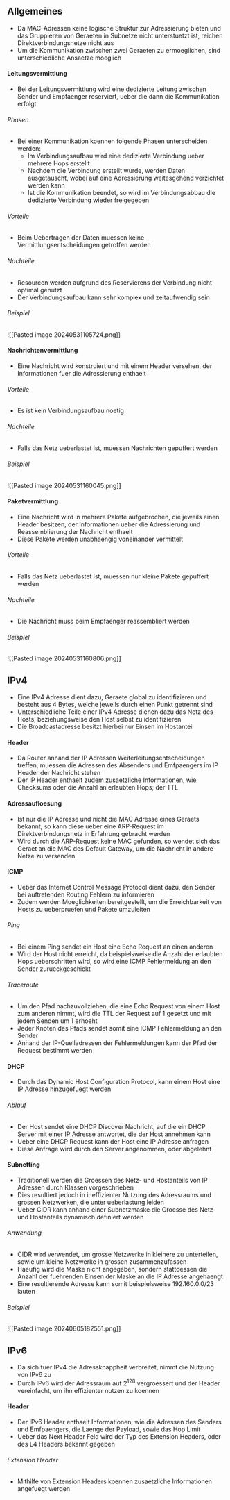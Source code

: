 ## Allgemeines
- Da MAC-Adressen keine logische Struktur zur Adressierung bieten und das Gruppieren von Geraeten in Subnetze nicht unterstuetzt ist, reichen Direktverbindungsnetze nicht aus
- Um die Kommunikation zwischen zwei Geraeten zu ermoeglichen, sind unterschiedliche Ansaetze moeglich
#### Leitungsvermittlung
- Bei der Leitungsvermittlung wird eine dedizierte Leitung zwischen Sender und Empfaenger reserviert, ueber die dann die Kommunikation erfolgt
###### Phasen
- Bei einer Kommunikation koennen folgende Phasen unterscheiden werden:
	- Im Verbindungsaufbau wird eine dedizierte Verbindung ueber mehrere Hops erstellt
	- Nachdem die Verbindung erstellt wurde, werden Daten ausgetauscht, wobei auf eine Adressierung weitesgehend verzichtet werden kann
	- Ist die Kommunikation beendet, so wird im Verbindungsabbau die dedizierte Verbindung wieder freigegeben
###### Vorteile
- Beim Uebertragen der Daten muessen keine Vermittlungsentscheidungen getroffen werden
###### Nachteile
- Resourcen werden aufgrund des Reservierens der Verbindung nicht optimal genutzt 
- Der Verbindungsaufbau kann sehr komplex und zeitaufwendig sein
###### Beispiel
![[Pasted image 20240531105724.png]]
#### Nachrichtenvermittlung
- Eine Nachricht wird konstruiert und mit einem Header versehen, der Informationen fuer die Adressierung enthaelt
###### Vorteile
- Es ist kein Verbindungsaufbau noetig
###### Nachteile
- Falls das Netz ueberlastet ist, muessen Nachrichten gepuffert werden
###### Beispiel
![[Pasted image 20240531160045.png]]
#### Paketvermittlung
- Eine Nachricht wird in mehrere Pakete aufgebrochen, die jeweils einen Header besitzen, der Informationen ueber die Adressierung und Reassemblierung der Nachricht enthaelt
- Diese Pakete werden unabhaengig voneinander vermittelt
###### Vorteile
- Falls das Netz ueberlastet ist, muessen nur kleine Pakete gepuffert werden
###### Nachteile
- Die Nachricht muss beim Empfaenger reassembliert werden
###### Beispiel
![[Pasted image 20240531160806.png]]
## IPv4
- Eine IPv4 Adresse dient dazu, Geraete global zu identifizieren und besteht aus 4 Bytes, welche jeweils durch einen Punkt getrennt sind
- Unterschiedliche Teile einer IPv4 Adresse dienen dazu das Netz des Hosts, beziehungsweise den Host selbst zu identifizieren
- Die Broadcastadresse besitzt hierbei nur Einsen im Hostanteil
#### Header
- Da Router anhand der IP Adressen Weiterleitungsentscheidungen treffen, muessen die Adressen des Absenders und Emfpaengers im IP Header der Nachricht stehen
- Der IP Header enthaelt zudem zusaetzliche Informationen, wie Checksums oder die Anzahl an erlaubten Hops; der TTL
#### Adressaufloesung
- Ist nur die IP Adresse und nicht die MAC Adresse eines Geraets bekannt, so kann diese ueber eine ARP-Request im Direktverbindungsnetz in Erfahrung gebracht werden
- Wird durch die ARP-Request keine MAC gefunden, so wendet sich das Geraet an die MAC des Default Gateway, um die Nachricht in andere Netze zu versenden
#### ICMP
- Ueber das Internet Control Message Protocol dient dazu, den Sender bei auftretenden Routing Fehlern zu informieren
- Zudem werden Moeglichkeiten bereitgestellt, um die Erreichbarkeit von Hosts zu ueberpruefen und Pakete umzuleiten
###### Ping
- Bei einem Ping sendet ein Host eine Echo Request an einen anderen 
- Wird der Host nicht erreicht, da beispielsweise die Anzahl der erlaubten Hops ueberschritten wird, so wird eine ICMP Fehlermeldung an den Sender zurueckgeschickt
###### Traceroute
- Um den Pfad nachzuvollziehen, die eine Echo Request von einem Host zum anderen nimmt, wird die TTL der Request auf 1 gesetzt und mit jedem Senden um 1 erhoeht
- Jeder Knoten des Pfads sendet somit eine ICMP Fehlermeldung an den Sender
- Anhand der IP-Quelladressen der Fehlermeldungen kann der Pfad der Request bestimmt werden
#### DHCP
- Durch das Dynamic Host Configuration Protocol, kann einem Host eine IP Adresse hinzugefuegt werden
###### Ablauf
- Der Host sendet eine DHCP Discover Nachricht, auf die ein DHCP Server mit einer IP Adresse antwortet, die der Host annehmen kann
- Ueber eine DHCP Request kann der Host eine IP Adresse anfragen
- Diese Anfrage wird durch den Server angenommen, oder abgelehnt
#### Subnetting
- Traditionell werden die Groessen des Netz- und Hostanteils von IP Adressen durch Klassen vorgeschrieben 
- Dies resultiert jedoch in ineffizienter Nutzung des Adressraums und grossen Netzwerken, die unter ueberlastung leiden
- Ueber CIDR kann anhand einer Subnetzmaske die Groesse des Netz- und Hostanteils dynamisch definiert werden
###### Anwendung
- CIDR wird verwendet, um grosse Netzwerke in kleinere zu unterteilen, sowie um kleine Netzwerke in grossen zusammenzufassen
- Haeufig wird die Maske nicht angegeben, sondern stattdessen die Anzahl der fuehrenden Einsen der Maske an die IP Adresse angehaengt 
- Eine resultierende Adresse kann somit beispielsweise 192.160.0.0/23 lauten
###### Beispiel
![[Pasted image 20240605182551.png]]
## IPv6
- Da sich fuer IPv4 die Adressknappheit verbreitet, nimmt die Nutzung von IPv6 zu
- Durch IPv6 wird der Adressraum auf $2^{128}$ vergroessert und der Header vereinfacht, um ihn effizienter nutzen zu koennen
#### Header
- Der IPv6 Header enthaelt Informationen, wie die Adressen des Senders und Emfpaengers, die Laenge der Payload, sowie das Hop Limit 
- Ueber das Next Header Feld wird der Typ des Extension Headers, oder des L4 Headers bekannt gegeben
###### Extension Header
- Mithilfe von Extension Headers koennen zusaetzliche Informationen angefuegt werden